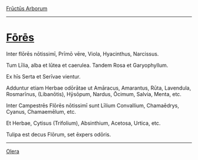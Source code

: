 [Frūctūs Arborum](../014-fructus-arborum/014-fructus-arborum.md)

---

# [Fōrēs](https://www.archive.org/stream/cu31924032499455#page/n59/mode/1up)

Inter flōrēs nōtissimī, Prīmō vēre, Viola, Hyacinthus, Narcissus.

Tum Līlia, alba et lūtea et caerulea. Tandem Rosa et Garyophyllum.

Ex hīs Serta et Serīvae vientur.

Adduntur etiam Herbae odōrātae ut Amāracus, Amarantus, Rūta, Lavendula, Rosmarīnus, (Libanōtis), Hȳsōpum, Nardus, Ōcimum, Salvia, Menta, etc.

Inter Campestrēs Flōrēs nōtissimī sunt Līlium Convallium, Chamaēdrys, Cyanus, Chamaemēlum, etc.

Et Herbae, Cytisus (Trifolium), Absinthium, Acetosa, Urtica, etc.

Tulipa est decus Flōrum, set ēxpers odōris.

---

[Olera](../016-olera/016-olera.md)


